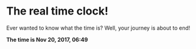 # The real time clock!

Ever wanted to know what the time is? Well, your journey is about to end!

**The time is Nov 20, 2017, 06:49**